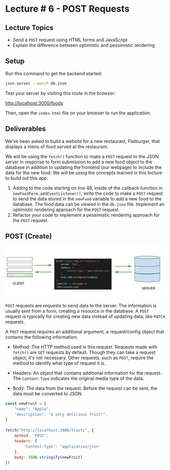 # Lecture # 6 - POST Requests

## Lecture Topics
- Send a `POST` request using HTML forms and JavaScript
- Explain the difference between optimistic and pessimistic rendering

## Setup

Run this command to get the backend started:

```sh
json-server --watch db.json
```

Test your server by visiting this route in the browser:

[http://localhost:3000/foods](http://localhost:3000/foods)

Then, open the `index.html` file on your browser to run the application.

## Deliverables 

We've been asked to build a website for a new restaurant, Flatburger, that displays a menu of food served at the restaurant.

We will be using the `fetch()` function to make a `POST` request to the JSON server in response to form submission to add a new food object to the database in addition to updating the frontend (our webpage) to include the data for the new food. We will be using the concepts learned in this lecture to build out this app.

1. Adding to the code starting on line 48, inside of the callback function in `newFoodForm.addEventListener()`, write the code to make a `POST` request to send the data stored in the `newFood` variable to add a new food to the database. The food data can be viewed in the `db.json` file. Implement an optimistic rendering approach for the `POST` request.
2. Refactor your code to implement a pessimistic rendering approach for the `POST` request.

## POST (Create)
![post](assets/post.png)

`POST` requests are requests to send data to the server. The information is usually sent from a form, creating a resource in the database. A `POST` request is typically for creating new data instead of updating data, like `PATCH` requests.

A `POST` request requires an additional argument, a request/config object that contains the following information:

- Method: The HTTP method used in this request. Requests made with `fetch()` are `GET` requests by default. Though they can take a request object, it's not necessary. Other requests, such as `POST`, require the method to identify what type of request it is. 

- Headers: An object that contains additional information for the request. The `Content-Type` indicates the original media type of the data.

- Body: The data from the request. Before the request can be sent, the data must be converted to JSON.

``` javascript
const newFruit = {
    "name": "Apple",
    "description": "A very delicious fruit!",
}

fetch("http://localhost:3000/fruits", {
    method: 'POST',
    headers: {
        'Content-Type': 'application/json'
    },
    body: JSON.stringify(newFruit)
})
```